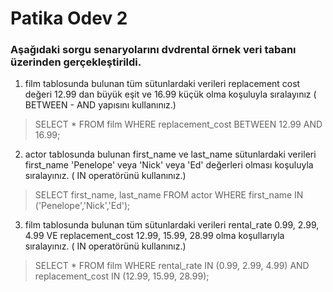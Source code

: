 # Patika Odev 2

### Aşağıdaki sorgu senaryolarını dvdrental örnek veri tabanı üzerinden gerçekleştirildi.

1. film tablosunda bulunan tüm sütunlardaki verileri replacement cost değeri 12.99 dan büyük eşit ve 16.99 küçük olma koşuluyla sıralayınız ( BETWEEN - AND yapısını kullanınız.)
> SELECT * FROM film
WHERE replacement_cost BETWEEN 12.99 AND 16.99;
2. actor tablosunda bulunan first_name ve last_name sütunlardaki verileri first_name 'Penelope' veya 'Nick' veya 'Ed' değerleri olması koşuluyla sıralayınız. ( IN operatörünü kullanınız.)
> SELECT first_name, last_name FROM actor
WHERE first_name IN ('Penelope','Nick','Ed');

3. film tablosunda bulunan tüm sütunlardaki verileri rental_rate 0.99, 2.99, 4.99 VE replacement_cost 12.99, 15.99, 28.99 olma koşullarıyla sıralayınız. ( IN operatörünü kullanınız.)
> SELECT * FROM film
WHERE rental_rate IN (0.99, 2.99, 4.99) AND replacement_cost IN (12.99, 15.99, 28.99);
